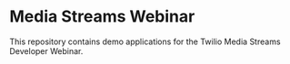 # Media Streams Webinar

This repository contains demo applications for the Twilio Media Streams Developer Webinar.
